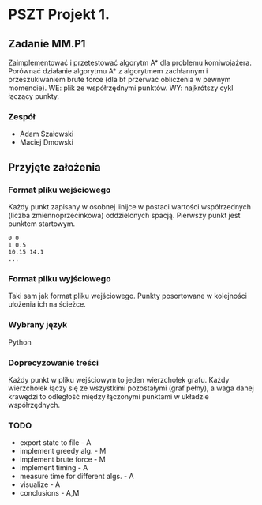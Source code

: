 # PSZT Projekt 1.
## Zadanie MM.P1
Zaimplementować i przetestować algorytm A\* dla problemu komiwojażera. Porównać działanie algorytmu A\* z algorytmem zachłannym i przeszukiwaniem brute force (dla bf przerwać obliczenia w pewnym momencie). WE: plik ze współrzędnymi punktów. WY: najkrótszy cykl łączący punkty.
### Zespół
- Adam Szałowski
- Maciej Dmowski

## Przyjęte założenia

### Format pliku wejściowego
Każdy punkt zapisany w osobnej linijce w postaci wartości współrzednych (liczba zmiennoprzecinkowa) oddzielonych spacją. Pierwszy punkt jest punktem startowym.
```
0 0
1 0.5
10.15 14.1
...
```

### Format pliku wyjściowego
Taki sam jak format pliku wejściowego. Punkty posortowane w kolejności ułożenia ich na ścieżce.

### Wybrany język
Python

### Doprecyzowanie treści
Każdy punkt w pliku wejściowym to jeden wierzchołek grafu. Każdy wierzchołek łączy się ze wszystkimi pozostałymi (graf pełny), a waga danej krawędzi to odległość między
łączonymi punktami w układzie współrzędnych.


### TODO
- export state to file - A
- implement greedy alg. - M
- implement brute force - M
- implement timing - A
- measure time for different algs. - A
- visualize - A
- conclusions - A,M

